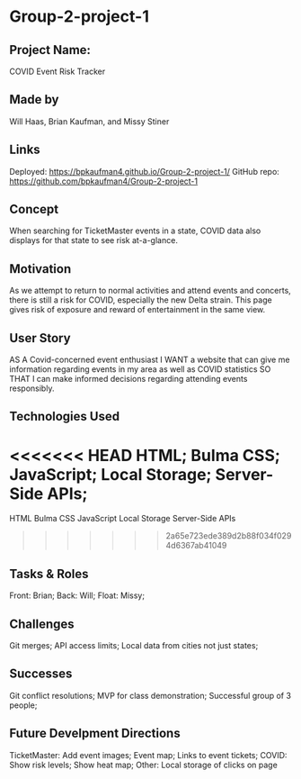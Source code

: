 # Group-2-project-1

## Project Name:
COVID Event Risk Tracker

## Made by 
Will Haas, Brian Kaufman, and Missy Stiner

## Links
Deployed: https://bpkaufman4.github.io/Group-2-project-1/
GitHub repo: https://github.com/bpkaufman4/Group-2-project-1

## Concept
When searching for TicketMaster events in a state, COVID data also displays for that state to see risk at-a-glance.

## Motivation
As we attempt to return to normal activities and attend events and concerts, there is still a risk for COVID, especially the new Delta strain. This page gives risk of exposure and reward of entertainment in the same view.

## User Story
AS A Covid-concerned event enthusiast 
I WANT a website that can give me information regarding events in my area as well as COVID statistics 
SO THAT I can make informed decisions regarding attending events responsibly.

## Technologies Used
<<<<<<< HEAD
HTML;
Bulma CSS;
JavaScript;
Local Storage;
Server-Side APIs;
=======
HTML
Bulma CSS
JavaScript
Local Storage
Server-Side APIs

>>>>>>> 2a65e723ede389d2b88f034f0294d6367ab41049

## Tasks & Roles
Front: Brian; Back: Will; Float: Missy;

## Challenges
Git merges;
API access limits;
Local data from cities not just states;

## Successes
Git conflict resolutions;
MVP for class demonstration;
Successful group of 3 people;

## Future Develpment Directions
TicketMaster: Add event images; Event map; Links to event tickets;
COVID: Show risk levels; Show heat map; 
Other: Local storage of clicks on page